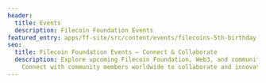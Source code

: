 ```yaml
---
header:
  title: Events
  description: Filecoin Foundation Events
featured_entry: apps/ff-site/src/content/events/filecoins-5th-birthday.md
seo:
  title: Filecoin Foundation Events – Connect & Collaborate
  description: Explore upcoming Filecoin Foundation, Web3, and community events.
    Connect with community members worldwide to collaborate and innovate.
---
```

